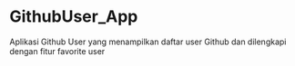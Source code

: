 # GithubUser_App
Aplikasi Github User yang menampilkan daftar user Github dan dilengkapi dengan fitur favorite user
